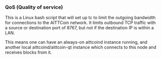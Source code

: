 ### QoS (Quality of service) ###

This is a Linux bash script that will set up tc to limit the outgoing bandwidth for connections to the AITTCoin network. It limits outbound TCP traffic with a source or destination port of 8767, but not if the destination IP is within a LAN.

This means one can have an always-on aittcoind instance running, and another local aittcoind/aittcoin-qt instance which connects to this node and receives blocks from it.
